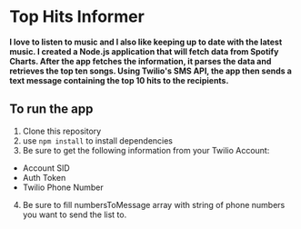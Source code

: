 # Top Hits Informer #

**I love to listen to music and I also like keeping up to date with the latest music. I created a Node.js application that will fetch data from Spotify Charts. After the app fetches the information, it parses the data and retrieves the top ten songs. Using Twilio's SMS API, the app then sends a text message containing the top 10 hits to the recipients.**

## To run the app ##


1. Clone this repository
2. use `npm install` to install dependencies
3. Be sure to get the following information from your Twilio Account:
  - Account SID
  - Auth Token
  - Twilio Phone Number
4. Be sure to fill numbersToMessage array with string of phone numbers you want to send the list to. 
